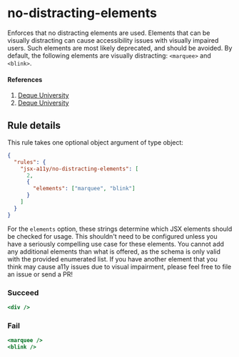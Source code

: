 # no-distracting-elements

Enforces that no distracting elements are used. Elements that can be visually distracting can cause accessibility issues with visually impaired users. Such elements are most likely deprecated, and should be avoided. By default, the following elements are visually distracting: `<marquee>` and `<blink>`.

#### References

1.  [Deque University](https://dequeuniversity.com/rules/axe/1.1/marquee)
2.  [Deque University](https://dequeuniversity.com/rules/axe/1.1/blink)

## Rule details

This rule takes one optional object argument of type object:

```json
{
  "rules": {
    "jsx-a11y/no-distracting-elements": [
      2,
      {
        "elements": ["marquee", "blink"]
      }
    ]
  }
}
```

For the `elements` option, these strings determine which JSX elements should be checked for usage. This shouldn't need to be configured unless you have a seriously compelling use case for these elements. You cannot add any additional elements than what is offered, as the schema is only valid with the provided enumerated list. If you have another element that you think may cause a11y issues due to visual impairment, please feel free to file an issue or send a PR!

### Succeed

```jsx
<div />
```

### Fail

```jsx
<marquee />
<blink />
```
